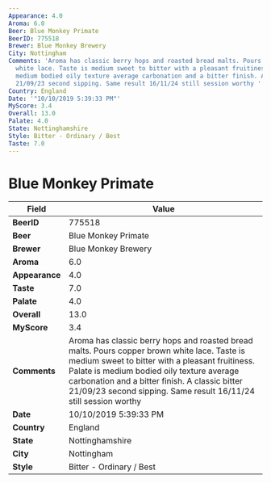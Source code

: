 ```yaml
---
Appearance: 4.0
Aroma: 6.0
Beer: Blue Monkey Primate
BeerID: 775518
Brewer: Blue Monkey Brewery
City: Nottingham
Comments: 'Aroma has classic berry hops and roasted bread malts. Pours copper brown
  white lace. Taste is medium sweet to bitter with a pleasant fruitiness. Palate is
  medium bodied oily texture average carbonation and a bitter finish. A classic bitter
  21/09/23 second sipping. Same result 16/11/24 still session worthy '
Country: England
Date: '"10/10/2019 5:39:33 PM"'
MyScore: 3.4
Overall: 13.0
Palate: 4.0
State: Nottinghamshire
Style: Bitter - Ordinary / Best
Taste: 7.0
---
```


# Blue Monkey Primate

| Field         | Value |
|---------------|-------|
| **BeerID** | 775518 |
| **Beer** | Blue Monkey Primate |
| **Brewer** | Blue Monkey Brewery |
| **Aroma** | 6.0 |
| **Appearance** | 4.0 |
| **Taste** | 7.0 |
| **Palate** | 4.0 |
| **Overall** | 13.0 |
| **MyScore** | 3.4 |
| **Comments** | Aroma has classic berry hops and roasted bread malts. Pours copper brown white lace. Taste is medium sweet to bitter with a pleasant fruitiness. Palate is medium bodied oily texture average carbonation and a bitter finish. A classic bitter 21/09/23 second sipping. Same result 16/11/24 still session worthy  |
| **Date** | 10/10/2019 5:39:33 PM |
| **Country** | England |
| **State** | Nottinghamshire |
| **City** | Nottingham |
| **Style** | Bitter - Ordinary / Best |
